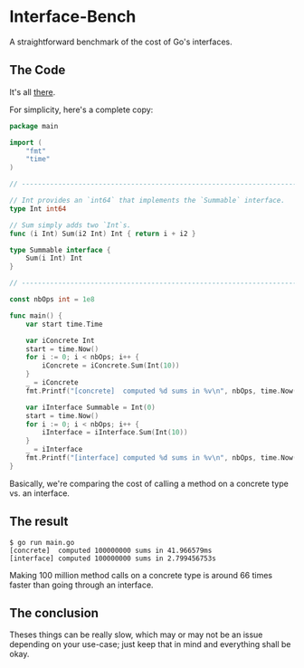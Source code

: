 # Interface-Bench

A straightforward benchmark of the cost of Go's interfaces.

## The Code

It's all [there](./main.go).

For simplicity, here's a complete copy:  
```Go
package main

import (
	"fmt"
	"time"
)

// -----------------------------------------------------------------------------

// Int provides an `int64` that implements the `Summable` interface.
type Int int64

// Sum simply adds two `Int`s.
func (i Int) Sum(i2 Int) Int { return i + i2 }

type Summable interface {
	Sum(i Int) Int
}

// -----------------------------------------------------------------------------

const nbOps int = 1e8

func main() {
	var start time.Time

	var iConcrete Int
	start = time.Now()
	for i := 0; i < nbOps; i++ {
		iConcrete = iConcrete.Sum(Int(10))
	}
	_ = iConcrete
	fmt.Printf("[concrete]  computed %d sums in %v\n", nbOps, time.Now().Sub(start))

	var iInterface Summable = Int(0)
	start = time.Now()
	for i := 0; i < nbOps; i++ {
		iInterface = iInterface.Sum(Int(10))
	}
	_ = iInterface
	fmt.Printf("[interface] computed %d sums in %v\n", nbOps, time.Now().Sub(start))
}
```

Basically, we're comparing the cost of calling a method on a concrete type vs. an interface.

## The result

```
$ go run main.go
[concrete]  computed 100000000 sums in 41.966579ms
[interface] computed 100000000 sums in 2.799456753s
```

Making 100 million method calls on a concrete type is around 66 times faster than going through an interface.

## The conclusion

Theses things can be really slow, which may or may not be an issue depending on your use-case; just keep that in mind and everything shall be okay.
